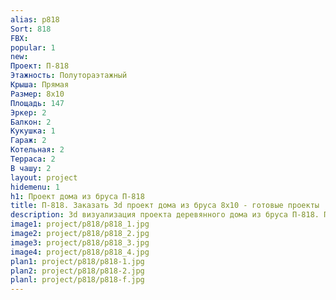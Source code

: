 ```yaml
---
alias: p818
Sort: 818
FBX: 
popular: 1
new: 
Проект: П-818
Этажность: Полутораэтажный
Крыша: Прямая
Размер: 8х10
Площадь: 147
Эркер: 2
Балкон: 2
Кукушка: 1
Гараж: 2
Котельная: 2
Терраса: 2
В чашу: 2
layout: project
hidemenu: 1
h1: Проект дома из бруса П-818
title: П-818. Заказать 3d проект дома из бруса 8х10 - готовые проекты
description: 3d визуализация проекта деревянного дома из бруса П-818. Площадь 147 м2, размер 8х10. Вы можете внести любые изменения в проект.
image1: project/p818/p818_1.jpg
image2: project/p818/p818_2.jpg
image3: project/p818/p818_3.jpg
image4: project/p818/p818_4.jpg
plan1: project/p818/p818-1.jpg
plan2: project/p818/p818-2.jpg
planl: project/p818/p818-f.jpg
---
```

